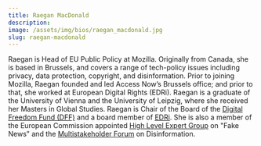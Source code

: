 ```yaml
---
title: Raegan MacDonald
description:
image: /assets/img/bios/raegan_macdonald.jpg
slug: raegan-macdonald
---
```

Raegan is Head of EU Public Policy at Mozilla. Originally from Canada, she is based in Brussels, and covers a range of tech-policy issues including privacy, data protection, copyright, and disinformation. Prior to joining Mozilla, Raegan founded and led Access Now’s Brussels office; and prior to that, she worked at European Digital Rights (EDRi). Raegan is a graduate of the University of Vienna and the University of Leipzig, where she received her Masters in Global Studies. Raegan is Chair of the Board of the [Digital Freedom Fund (DFF)][link1] and a board member of [EDRi][link2]. She is also a member of the European Commission appointed [High Level Expert Group][link3] on "Fake News" and the [Multistakeholder Forum][link4] on Disinformation.

[link1]: https://digitalfreedomfund.org/
[link2]: https://edri.org/
[link3]: https://ec.europa.eu/digital-single-market/en/news/experts-appointed-high-level-group-fake-news-and-online-disinformation
[link4]: https://ec.europa.eu/digital-single-market/en/news/meeting-multistakeholder-forum-disinformation